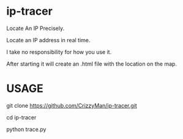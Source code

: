 # ip-tracer
Locate An IP Precisely.

Locate an IP address in real time.

I take no responsibility for how you use it.

After starting it will create an .html file with the location on the map.

# USAGE

git clone https://github.com/CrizzyMan/ip-tracer.git

cd ip-tracer

python trace.py

